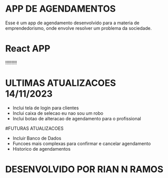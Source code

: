 # APP DE AGENDAMENTOS
Esse é um app de agendamento desenvolvido para a materia de emprendedorismo, onde envolve resolver um problema da sociedade.

# React APP
!!!!!!!!!
# ULTIMAS ATUALIZACOES 14/11/2023
- Inclui tela de login para clientes
- Inclui caixa de selecao eu nao sou um robo
- Inclui botao de alteracao de agendamento para o profissional
  
#FUTURAS ATUALIZACOES
- Incluir Banco de Dados
- Funcoes mais complexas para confirmar e cancelar agendamento
- Historico de agendamentos

# DESENVOLVIDO POR RIAN N RAMOS

